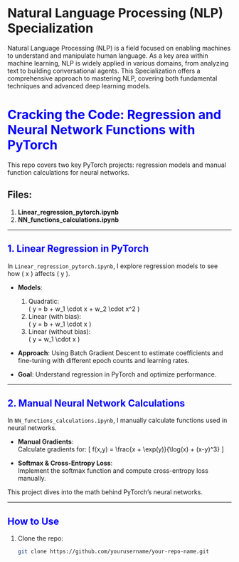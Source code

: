 # Natural Language Processing (NLP) Specialization

Natural Language Processing (NLP) is a field focused on enabling machines to understand and manipulate human language. As a key area within machine learning, NLP is widely applied in various domains, from analyzing text to building conversational agents. This Specialization offers a comprehensive approach to mastering NLP, covering both fundamental techniques and advanced deep learning models.

# <font color='blue'>**Cracking the Code: Regression and Neural Network Functions with PyTorch**</font>

This repo covers two key PyTorch projects: regression models and manual function calculations for neural networks.

## Files:
1. **Linear_regression_pytorch.ipynb**
2. **NN_functions_calculations.ipynb**

---

## <font color='blue'>**1. Linear Regression in PyTorch**</font>

In `Linear_regression_pytorch.ipynb`, I explore regression models to see how \( x \) affects \( y \).

- **Models**:
  1. Quadratic:  
     \( y = b + w_1 \cdot x + w_2 \cdot x^2 \)
  2. Linear (with bias):  
     \( y = b + w_1 \cdot x \)
  3. Linear (without bias):  
     \( y = w_1 \cdot x \)

- **Approach**: Using Batch Gradient Descent to estimate coefficients and fine-tuning with different epoch counts and learning rates.

- **Goal**: Understand regression in PyTorch and optimize performance.

---

## <font color='blue'>**2. Manual Neural Network Calculations**</font>

In `NN_functions_calculations.ipynb`, I manually calculate functions used in neural networks.

- **Manual Gradients**:  
  Calculate gradients for:
  \[
  f(x,y) = \frac{x + \exp(y)}{\log(x) + (x-y)^3}
  \]

- **Softmax & Cross-Entropy Loss**:  
  Implement the softmax function and compute cross-entropy loss manually.

This project dives into the math behind PyTorch’s neural networks.

---

## <font color='blue'>**How to Use**</font>

1. Clone the repo:  
   ```bash
   git clone https://github.com/yourusername/your-repo-name.git


